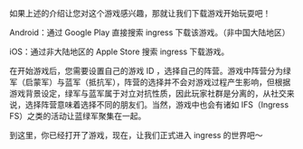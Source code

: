 如果上述的介绍让您对这个游戏感兴趣，那就让我们下载游戏开始玩耍吧！

Android：通过 Google Play 直接搜索 ingress 下载该游戏。（非中国大陆地区）

iOS：通过非大陆地区的 Apple Store 搜索 ingress 下载游戏。

在开始游戏后，您需要设置自己的游戏 ID ，选择自己的阵营。游戏中阵营分为绿军（启蒙军）与蓝军（抵抗军），阵营的选择并不会对游戏过程产生影响，但根据游戏背景设定，绿军与蓝军属于对立对抗性质，因此玩家社群是分离的，从社交来说，选择阵营意味着选择不同的朋友们。当然，游戏中也会有诸如 IFS（Ingress FS）之类的活动让蓝绿军聚集在一起。

到这里，你已经打开了游戏，现在，让我们正式进入 ingress 的世界吧～
